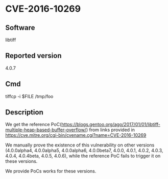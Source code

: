 # CVE-2016-10269

## Software
libtiff

## Reported version
4.0.7

## Cmd
tiffcp -i $FILE /tmp/foo

## Description
We get the reference PoC(https://blogs.gentoo.org/ago/2017/01/01/libtiff-multiple-heap-based-buffer-overflow/) from links provided in https://cve.mitre.org/cgi-bin/cvename.cgi?name=CVE-2016-10269

We manually prove the existence of this vulnerability on other versions (4.0.0alpha4, 4.0.0alpha5, 4.0.0alpha6, 4.0.0beta7, 4.0.0, 4.0.1, 4.0.2, 4.0.3, 4.0.4, 4.0.4beta, 4.0.5, 4.0.6), while the reference PoC fails to trigger it on these versions.

We provide PoCs works for these versions.
